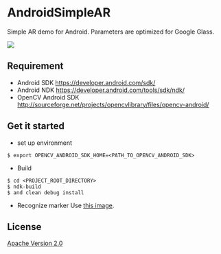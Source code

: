 AndroidSimpleAR
=======

Simple AR demo for Android. Parameters are optimized for Google Glass.

<img src="http://thorikawa.github.io/AndroidSimpleAR/img/ar_screenshot.png" />

## Requirement
* Android SDK <https://developer.android.com/sdk/>
* Android NDK <https://developer.android.com/tools/sdk/ndk/>
* OpenCV Android SDK <http://sourceforge.net/projects/opencvlibrary/files/opencv-android/>

## Get it started

* set up environment
```
$ export OPENCV_ANDROID_SDK_HOME=<PATH_TO_OPENCV_ANDROID_SDK>
```
* Build
```
$ cd <PROJECT_ROOT_DIRECTORY>
$ ndk-build
$ and clean debug install
```
* Recognize marker
Use [this image](https://github.com/thorikawa/AndroidSimpleAR/blob/master/jni/MarkerDetection/marker.png).

## License

[Apache Version 2.0](http://www.apache.org/licenses/LICENSE-2.0.html)


